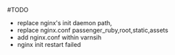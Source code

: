 #TODO
- replace nginx's init daemon path,
- replace nginx.conf passenger_ruby,root,static,assets
- add nginx.conf within varnsih
- nginx init restart failed